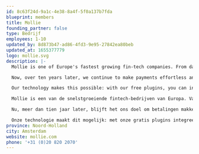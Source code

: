 ```yaml
---
id: 8c63f24d-9a1c-4e38-8a4f-5f0a137b7fda
blueprint: members
title: Mollie
founding_partner: false
type: Bedrijf
employees: 1-10
updated_by: 8d873b47-ad86-4fd3-9e95-27842ea80beb
updated_at: 1655377779
logo: mollie.svg
description: |-
  Mollie is one of Europe's fastest growing fin-tech companies. From day one, we’ve changed the payments industry with effortless payments, which were easier, cheaper and more flexible than what banks had to offer.

  Now, over ten years later, we continue to make payments effortless and over 90.000 organisations trust our innovative solutions. With this, Mollie contributes to the most important thing: the growth of our customers.

  Our technology makes this possible: with our free plugins, you can integrate all known payment methods into your e-commerce platform without technical knowledge. Custom made platforms benefit from our extensive but simple API, to build your own payment environment. Our Laravel package connects to our developers-first approach.

  Mollie is een van de snelstgroeiende fintech-bedrijven van Europa. Vanaf dag één hebben we de betaalindustrie veranderd met moeiteloze betalingen, die makkelijker, goedkoper en flexibeler zijn dan wat banken te bieden hadden.

  Nu, meer dan tien jaar later, blijft het ons doel om betalingen makkelijker te maken en vertrouwen er meer dan 90.000 organisaties op onze innovatieve oplossingen. Hiermee draagt Mollie bij aan het belangrijkste: de groei van onze klanten.

  Onze technologie maakt dit mogelijk: met onze gratis plugins integreer je zonder technische kennis in één keer alle bekende betaalmethodes in je e-commerce platform. Custom made platformen profiteren van onze uitgebreide maar simpele API, om een geheel eigen betaalomgeving te bouwen. Onze Laravel package sluit aan bij onze developer-first approach.
province: Noord-Holland
city: Amsterdam
website: mollie.com
phone: '+31 (0)20 820 2070'
---
```

